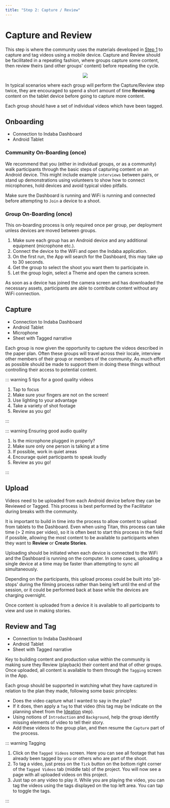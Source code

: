 ```yaml
---
title: "Step 2: Capture / Review"
---
```


<ReadTime />

<Steps :step="2"/>

# Capture and Review

<Leader>

This step is where the community uses the materials developed in [Step 1](/guide/ideation/) to capture and tag videos using a mobile device. Capture and Review should be facilitated in a repeating fashion, where groups capture some content, then review theirs (and other groups' content) before repeating the cycle.

<div style="text-align:center">
<img src="/imgs/capture.svg" />
</div>

In typical scenarios where each group will perform the Capture/Review step twice, they are encouraged to spend a short amount of time **Reviewing** content on the tablet device before going to capture more content.

</Leader>

<Tip title="Outcome of Step">

Each group should have a set of individual videos which have been tagged.

</Tip>

<TimeGuide title="30 mins">

## Onboarding

</TimeGuide>

<Materials title="Materials">

- Connection to Indaba Dashboard
- Android Tablet

</Materials>

### Community On-Boarding (once)

<App />

We recommend that you (either in individual groups, or as a community) walk participants through the basic steps of capturing content on an Android device. This might include example `interviews` between pairs, or stand up demonstrations using volunteers to show how to connect microphones, hold devices and avoid typical video pitfalls.

<AdminRole title="Facilitator Action: Run the Dashboard">

Make sure the Dashboard is running and WiFi is running and connected before attempting to `Join` a device to a shoot.

</AdminRole>

### Group On-Boarding (once)

<App />

This on-boarding process is only required once per group, per deployment unless devices are moved between groups.

1. Make sure each group has an Android device and any additional equipment (microphone etc.).
2. Connect the device to the WiFi and open the Indaba application.
3. On the first run, the App will search for the Dashboard, this may take up to 30 seconds.
4. Get the group to select the shoot you want them to participate in.
5. Let the group login, select a Theme and open the camera screen.

As soon as a device has joined the camera screen and has downloaded the necessary assets, participants are able to contribute content without any WiFi connection.

<TimeGuide title="3-4 hours (over ~2 days)">

## Capture

</TimeGuide>

<Materials title="Materials">

- Connection to Indaba Dashboard
- Android Tablet
- Microphone
- Sheet with Tagged narrative

</Materials>

<App />
<Paper />

Each group is now given the opportunity to capture the videos described in the paper plan. Often these groups will travel across their locale, interview other members of their group or members of the community. As much effort as possible should be made to support them in doing these things without controlling their access to potential content.

::: warning 5 tips for a good quality videos

1. Tap to focus
2. Make sure your fingers are not on the screen!
3. Use lighting to your advantage
4. Take a variety of shot footage
5. Review as you go!

:::

::: warning Ensuring good audio quality

1. Is the microphone plugged in properly?
2. Make sure only one person is talking at a time
3. If possible, work in quiet areas
4. Encourage quiet participants to speak loudly
5. Review as you go!

:::

<TimeGuide title="varies depending on content">

## Upload

</TimeGuide>

<App />
<Dashboard />

Videos need to be uploaded from each Android device before they can be Reviewed or Tagged. This process is best performed by the Facilitator during breaks with the community.

<AdminRole  title="Facilitator Action: Uploading Content">

It is important to build in time into the process to allow content to upload from tablets to the Dashboard. Even when using Titan, this process can take time (> 2 mins per video), so it is often best to start this process in the field if possible, allowing the most content to be available to participants when they want to **Review** or **Create Stories**.

Uploading should be initiated when each device is connected to the WiFi and the Dashboard is running on the computer. In some cases, uploading a single device at a time may be faster than attempting to sync all simultaneously.

Depending on the participants, this upload process could be built into 'pit-stops' during the filming process rather than being left until the end of the session, or it could be performed back at base while the devices are charging overnight.

Once content is uploaded from a device it is available to all participants to view and use in making stories.

</AdminRole>

<TimeGuide title="15 mins for each hour of capture ">

## Review and Tag

</TimeGuide>

<Materials title="Materials">

- Connection to Indaba Dashboard
- Android Tablet
- Sheet with Tagged narrative

</Materials>

<App />
<Dashboard />
<Paper />

Key to building content and production value within the community is making sure they Review (playback) their content and that of other groups. Once uploaded, all content is available to them through the `Tagging` screen in the App.

Each group should be supported in watching what they have captured in relation to the plan they made, following some basic principles:

- Does the video capture what I wanted to say in the plan?
- If it does, then apply a `Tag` to that video (this tag may be indicate on the planning sheet from the [Ideation](/guide/ideation/) step).
- Using notions of `Introduction` and `Background`, help the group identify missing elements of video to tell their story.
- Add these videos to the group plan, and then resume the `Capture` part of the process.

::: warning Tagging

1. Click on the `Tagged Videos` screen. Here you can see all footage that has already been tagged by you or others who are part of the shoot.
2. To tag a video, just press on the `Tick` button on the bottom right corner of the `Tagged Videos` tab (middle tab) of the project. You will now see a page with all uploaded videos on this project.
3. Just tap on any video to play it. While you are playing the video, you can tag the videos using the tags displayed on the top left area. You can tap to toggle the tags.

:::
